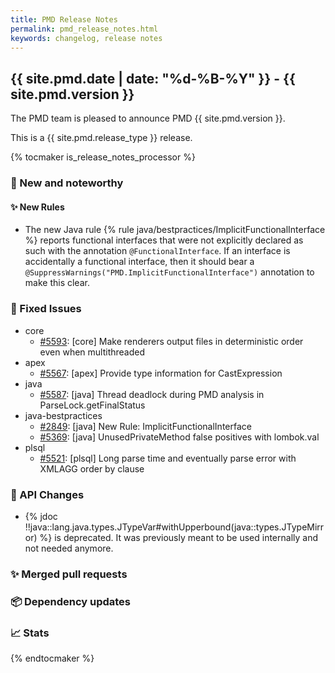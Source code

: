 ```yaml
---
title: PMD Release Notes
permalink: pmd_release_notes.html
keywords: changelog, release notes
---
```


## {{ site.pmd.date | date: "%d-%B-%Y" }} - {{ site.pmd.version }}

The PMD team is pleased to announce PMD {{ site.pmd.version }}.

This is a {{ site.pmd.release_type }} release.

{% tocmaker is_release_notes_processor %}

### 🚀 New and noteworthy

#### ✨ New Rules

* The new Java rule {% rule java/bestpractices/ImplicitFunctionalInterface %} reports functional interfaces that were
  not explicitly declared as such with the annotation `@FunctionalInterface`. If an interface is accidentally a functional
  interface, then it should bear a `@SuppressWarnings("PMD.ImplicitFunctionalInterface")`
  annotation to make this clear.

### 🐛 Fixed Issues
* core
  * [#5593](https://github.com/pmd/pmd/issues/5593): \[core] Make renderers output files in deterministic order even when multithreaded
* apex
  * [#5567](https://github.com/pmd/pmd/issues/5567): \[apex] Provide type information for CastExpression
* java
  * [#5587](https://github.com/pmd/pmd/issues/5587): \[java] Thread deadlock during PMD analysis in ParseLock.getFinalStatus
* java-bestpractices
  * [#2849](https://github.com/pmd/pmd/issues/2849): \[java] New Rule: ImplicitFunctionalInterface
  * [#5369](https://github.com/pmd/pmd/issues/5369): \[java] UnusedPrivateMethod false positives with lombok.val
* plsql
  * [#5521](https://github.com/pmd/pmd/issues/5521): \[plsql] Long parse time and eventually parse error with XMLAGG order by clause

### 🚨 API Changes

- {% jdoc !!java::lang.java.types.JTypeVar#withUpperbound(java::types.JTypeMirror) %} is deprecated. It was previously meant to be used
  internally and not needed anymore.

### ✨ Merged pull requests
<!-- content will be automatically generated, see /do-release.sh -->

### 📦 Dependency updates
<!-- content will be automatically generated, see /do-release.sh -->

### 📈 Stats
<!-- content will be automatically generated, see /do-release.sh -->

{% endtocmaker %}

